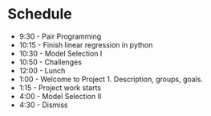 # Schedule

* 9:30 - Pair Programming
* 10:15 - Finish linear regression in python
* 10:30 - Model Selection I 
* 10:50 - Challenges
* 12:00 - Lunch 
* 1:00 - Welcome to Project 1. Description, groups, goals.
* 1:15 - Project work starts
* 4:00 - Model Selection II
* 4:30 - Dismiss
